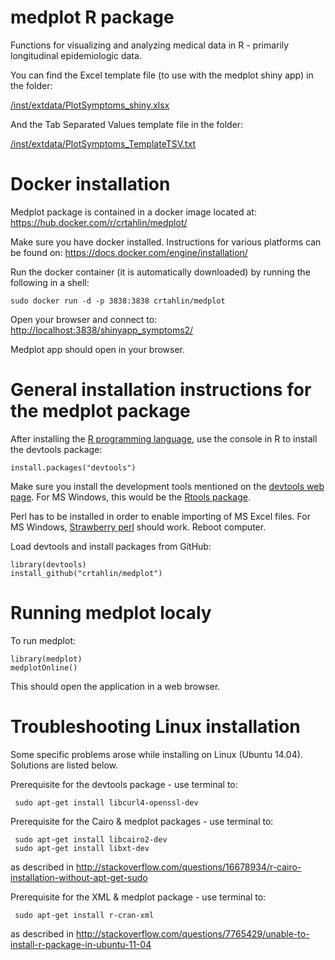 # medplot R package

Functions for visualizing and analyzing medical data in R - primarily longitudinal epidemiologic data.

You can find the Excel template file (to use with the medplot shiny app) in the folder:

[/inst/extdata/PlotSymptoms_shiny.xlsx](/inst/extdata/PlotSymptoms_shiny.xlsx)

And the Tab Separated Values template file in the folder:

[/inst/extdata/PlotSymptoms_TemplateTSV.txt](/inst/extdata/PlotSymptoms_TemplateTSV.txt)

# Docker installation

Medplot package is contained in a docker image located at:
   https://hub.docker.com/r/crtahlin/medplot/

Make sure you have docker installed. Instructions for various platforms can be found on: 
   https://docs.docker.com/engine/installation/

Run the docker container (it is automatically downloaded) by running the following in a shell:

   ```sudo docker run -d -p 3838:3838 crtahlin/medplot```

Open your browser and connect to: [http://localhost:3838/shinyapp_symptoms2/](http://localhost:3838/shinyapp_symptoms2/)

Medplot app should open in your browser.

# General installation instructions for the medplot package

After installing the [R programming language](http://cran.r-project.org/), use the console in R to install the devtools package:

```{r, eval=FALSE}
install.packages("devtools")
```

Make sure you install the development tools mentioned on the [devtools web page](http://www.rstudio.com/products/rpackages/devtools/). For MS Windows, this would be the [Rtools package](http://cran.r-project.org/bin/windows/Rtools/). 

Perl has to be installed in order to enable importing of MS Excel files. For MS Windows, [Strawberry perl](http://www.perl.org/get.html) should work. Reboot computer.

Load devtools and install packages from GitHub:

```{r, eval=FALSE}
library(devtools)
install_github("crtahlin/medplot")
```

# Running medplot localy

To run medplot:
```{r, eval=FALSE}
library(medplot)
medplotOnline()
```

This should open the application in a web browser.

# Troubleshooting Linux installation

Some specific problems arose while installing on Linux (Ubuntu 14.04). Solutions are listed below.

Prerequisite for the devtools package - use terminal to:

     sudo apt-get install libcurl4-openssl-dev


Prerequisite for the Cairo & medplot packages - use terminal to:

     sudo apt-get install libcairo2-dev
     sudo apt-get install libxt-dev     
as described in http://stackoverflow.com/questions/16678934/r-cairo-installation-without-apt-get-sudo

Prerequisite for the XML & medplot package - use terminal to:

     sudo apt-get install r-cran-xml
as described in http://stackoverflow.com/questions/7765429/unable-to-install-r-package-in-ubuntu-11-04


<!--
Notes on installation in Linux

To install R
sudo apt-get install r-base-core 

To get devtools working
sudo apt-get install libcurl4-openssl-dev

To install devtools
install.packages("devtools")

To install Cairo library
sudo apt-get install libcairo2-dev
sudo apt-get install libxt-dev
as described in http://stackoverflow.com/questions/16678934/r-cairo-installation-without-apt-get-sudo

To install XML package
sudo apt-get install r-cran-xml
as described in http://stackoverflow.com/questions/7765429/unable-to-install-r-package-in-ubuntu-11-04

To install medplot
library("devtools")

To install shinyIncubator
install_github(username="rstudio", repo="shiny-incubator")

To run medplot:
medplotOnline()
-->
